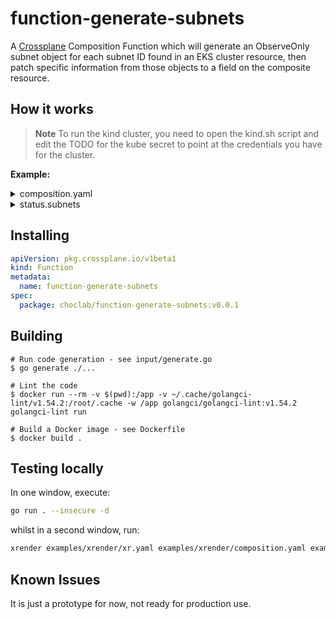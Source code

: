 # function-generate-subnets

A [Crossplane] Composition Function which will generate an ObserveOnly subnet
object for each subnet ID found in an EKS cluster resource, then patch specific
information from those objects to a field on the composite resource.

## How it works



> **Note**
> To run the kind cluster, you need to open the kind.sh script and
> edit the TODO for the kube secret to point at the credentials you have for
> the cluster.

**Example:**

<details>

<summary>composition.yaml</summary>

```yaml
  - step: generate-subnets
    functionRef:
      name: function-generate-subnets
    input:
      apiVersion: generator.fn.giantswarm.io
      kind: Subnet
      metadata:
        namespace: crossplane
      spec:
        clusterRef: eks-cluster
        patchTo: status.subnets
```

</details>

<details>

<summary>status.subnets</summary>

```yaml
    subnets:
    - availabilityZone: eu-central-1c
      cidrBlock: 192.168.128.0/19
      id: subnet-11111111111111111
      ipv6CidrBlock: ""
      isIpV6: false
      isPublic: false
      tags: {}
    - availabilityZone: eu-central-1b
      cidrBlock: 192.168.64.0/19
      id: subnet-22222222222222222
      ipv6CidrBlock: ""
      isIpV6: false
      isPublic: true
      tags: {}
    - availabilityZone: eu-central-1b
      cidrBlock: 192.168.160.0/19
      id: subnet-33333333333333333
      ipv6CidrBlock: ""
      isIpV6: false
      isPublic: false
      tags: {}
    - availabilityZone: eu-central-1a
      cidrBlock: 192.168.96.0/19
      id: subnet-44444444444444444
      ipv6CidrBlock: ""
      isIpV6: false
      isPublic: false
      tags: {}
    - availabilityZone: eu-central-1c
      cidrBlock: 192.168.32.0/19
      id: subnet-555555555555555555
      ipv6CidrBlock: ""
      isIpV6: false
      isPublic: true
      tags: {}
    - availabilityZone: eu-central-1a
      cidrBlock: 192.168.0.0/19
      id: subnet-6666666666666666666
      ipv6CidrBlock: ""
      isIpV6: false
      isPublic: true
      tags: {}
```

</details>

## Installing

```yaml
apiVersion: pkg.crossplane.io/v1beta1
kind: Function
metadata:
  name: function-generate-subnets
spec:
  package: choclab/function-generate-subnets:v0.0.1
```

## Building

```shell
# Run code generation - see input/generate.go
$ go generate ./...

# Lint the code
$ docker run --rm -v $(pwd):/app -v ~/.cache/golangci-lint/v1.54.2:/root/.cache -w /app golangci/golangci-lint:v1.54.2 golangci-lint run

# Build a Docker image - see Dockerfile
$ docker build .
```

## Testing locally

In one window, execute:

```bash
go run . --insecure -d
```

whilst in a second window, run:

```bash
xrender examples/xrender/xr.yaml examples/xrender/composition.yaml examples/xrender/functions.yaml -o examples/xrender/observed.yaml
```

## Known Issues

It is just a prototype for now, not ready for production use.

[Crossplane]: https://crossplane.io
[RunFunctionRequest]: https://github.com/crossplane/function-sdk-go/blob/a4ada4f934f6f8d3f9018581199c6c71e0343d13/proto/v1beta1/run_function.proto#L36

